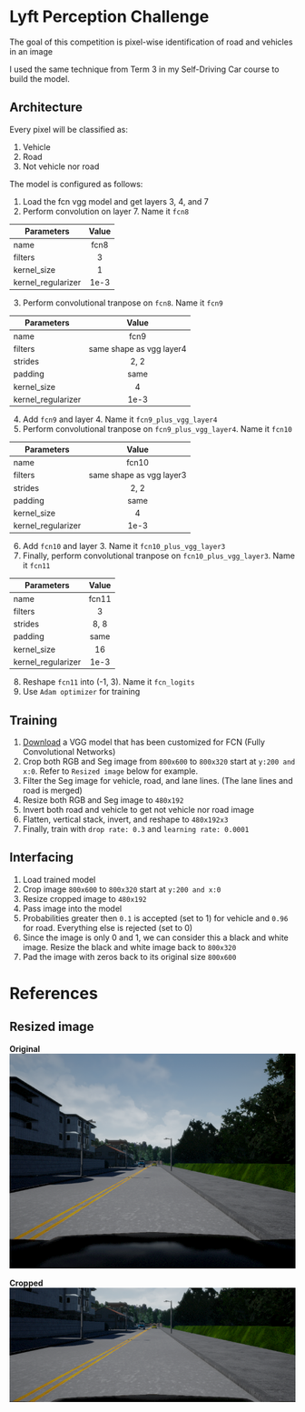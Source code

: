 # Lyft Perception Challenge

The goal of this competition is pixel-wise identification of road and vehicles in an image

I used the same technique from Term 3 in my Self-Driving Car course to build the model. 

## Architecture
Every pixel will be classified as:
1) Vehicle
2) Road
3) Not vehicle nor road

The model is configured as follows:
1) Load the fcn vgg model and get layers 3, 4, and 7
2) Perform convolution on layer 7. Name it `fcn8`

| Parameters         | Value    |
| ------------------ |:--------:|
| name               | fcn8     |
| filters            | 3        |
| kernel_size        | 1        |
| kernel_regularizer | 1e-3     |

3) Perform convolutional tranpose on `fcn8`. Name it `fcn9`

| Parameters         | Value    |
| ------------------ |:--------:|
| name               | fcn9     |
| filters            | same shape as vgg layer4 |
| strides | 2, 2 |
| padding | same |
| kernel_size        | 4        |
| kernel_regularizer | 1e-3     |

4) Add `fcn9` and layer 4. Name it `fcn9_plus_vgg_layer4`
5) Perform convolutional tranpose on `fcn9_plus_vgg_layer4`. Name it `fcn10`

| Parameters         | Value    |
| ------------------ |:--------:|
| name               | fcn10     |
| filters            | same shape as vgg layer3 |
| strides | 2, 2 |
| padding | same |
| kernel_size        | 4        |
| kernel_regularizer | 1e-3     |

6) Add `fcn10` and layer 3. Name it `fcn10_plus_vgg_layer3`
7) Finally, perform convolutional tranpose on `fcn10_plus_vgg_layer3`. Name it `fcn11`

| Parameters         | Value    |
| ------------------ |:--------:|
| name               | fcn11     |
| filters            | 3 |
| strides | 8, 8 |
| padding | same |
| kernel_size        | 16        |
| kernel_regularizer | 1e-3     |

8) Reshape `fcn11` into (-1, 3). Name it `fcn_logits`
9) Use `Adam optimizer` for training

## Training
1) [Download](https://s3-us-west-1.amazonaws.com/udacity-selfdrivingcar/vgg.zip) a VGG model that has been customized for FCN (Fully Convolutional Networks)
2) Crop both RGB and Seg image from `800x600` to `800x320` start at `y:200 and x:0`. Refer to `Resized image` below for example.
3) Filter the Seg image for vehicle, road, and lane lines. (The lane lines and road is merged)
4) Resize both RGB and Seg image to `480x192`
5) Invert both road and vehicle to get not vehicle nor road image
6) Flatten, vertical stack, invert, and reshape to `480x192x3`
7) Finally, train with `drop rate: 0.3` and `learning rate: 0.0001`

## Interfacing
1) Load trained model
2) Crop image `800x600` to `800x320` start at `y:200 and x:0`
3) Resize cropped image to `480x192`
4) Pass image into the model
5) Probabilities greater then `0.1` is accepted (set to 1) for vehicle and `0.96` for road. Everything else is rejected (set to 0)
6) Since the image is only 0 and 1, we can consider this a black and white image. Resize the black and white image back to `800x320`
7) Pad the image with zeros back to its original size `800x600`

# References
## Resized image
**Original**  
![alt text](images/1.png "Original")

**Cropped**  
![alt text](images/cropped_1.png "Original")